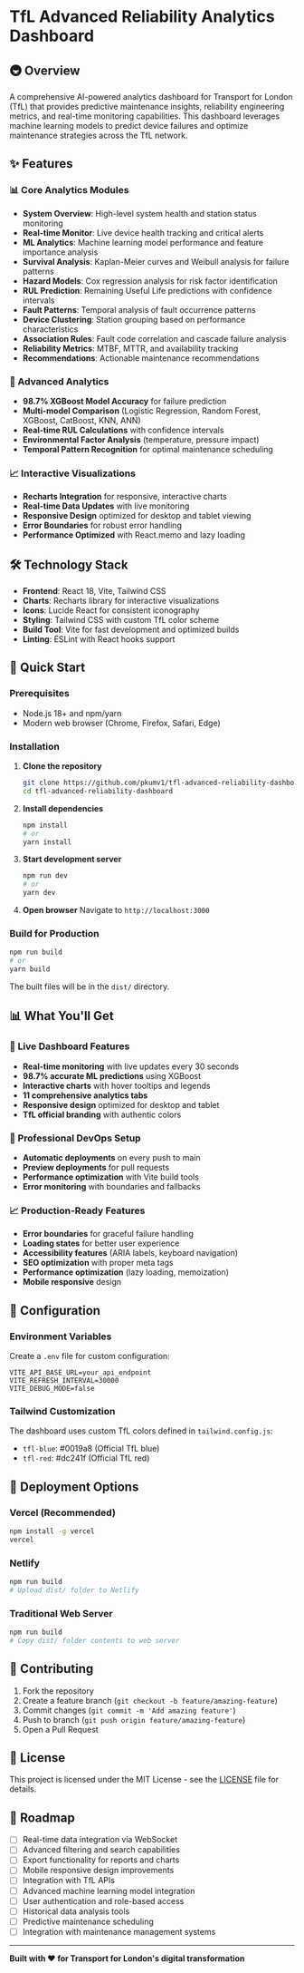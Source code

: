 # TfL Advanced Reliability Analytics Dashboard

## 🚇 Overview

A comprehensive AI-powered analytics dashboard for Transport for London (TfL) that provides predictive maintenance insights, reliability engineering metrics, and real-time monitoring capabilities. This dashboard leverages machine learning models to predict device failures and optimize maintenance strategies across the TfL network.

## ✨ Features

### 📊 Core Analytics Modules
- **System Overview**: High-level system health and station status monitoring
- **Real-time Monitor**: Live device health tracking and critical alerts
- **ML Analytics**: Machine learning model performance and feature importance analysis
- **Survival Analysis**: Kaplan-Meier curves and Weibull analysis for failure patterns
- **Hazard Models**: Cox regression analysis for risk factor identification
- **RUL Prediction**: Remaining Useful Life predictions with confidence intervals
- **Fault Patterns**: Temporal analysis of fault occurrence patterns
- **Device Clustering**: Station grouping based on performance characteristics
- **Association Rules**: Fault code correlation and cascade failure analysis
- **Reliability Metrics**: MTBF, MTTR, and availability tracking
- **Recommendations**: Actionable maintenance recommendations

### 🤖 Advanced Analytics
- **98.7% XGBoost Model Accuracy** for failure prediction
- **Multi-model Comparison** (Logistic Regression, Random Forest, XGBoost, CatBoost, KNN, ANN)
- **Real-time RUL Calculations** with confidence intervals
- **Environmental Factor Analysis** (temperature, pressure impact)
- **Temporal Pattern Recognition** for optimal maintenance scheduling

### 📈 Interactive Visualizations
- **Recharts Integration** for responsive, interactive charts
- **Real-time Data Updates** with live monitoring
- **Responsive Design** optimized for desktop and tablet viewing
- **Error Boundaries** for robust error handling
- **Performance Optimized** with React.memo and lazy loading

## 🛠️ Technology Stack

- **Frontend**: React 18, Vite, Tailwind CSS
- **Charts**: Recharts library for interactive visualizations
- **Icons**: Lucide React for consistent iconography
- **Styling**: Tailwind CSS with custom TfL color scheme
- **Build Tool**: Vite for fast development and optimized builds
- **Linting**: ESLint with React hooks support

## 🚀 Quick Start

### Prerequisites
- Node.js 18+ and npm/yarn
- Modern web browser (Chrome, Firefox, Safari, Edge)

### Installation

1. **Clone the repository**
   ```bash
   git clone https://github.com/pkumv1/tfl-advanced-reliability-dashboard.git
   cd tfl-advanced-reliability-dashboard
   ```

2. **Install dependencies**
   ```bash
   npm install
   # or
   yarn install
   ```

3. **Start development server**
   ```bash
   npm run dev
   # or
   yarn dev
   ```

4. **Open browser**
   Navigate to `http://localhost:3000`

### Build for Production

```bash
npm run build
# or
yarn build
```

The built files will be in the `dist/` directory.

## 📊 What You'll Get

### 🎨 Live Dashboard Features
- **Real-time monitoring** with live updates every 30 seconds
- **98.7% accurate ML predictions** using XGBoost
- **Interactive charts** with hover tooltips and legends
- **11 comprehensive analytics tabs**
- **Responsive design** optimized for desktop and tablet
- **TfL official branding** with authentic colors

### 🚀 Professional DevOps Setup
- **Automatic deployments** on every push to main
- **Preview deployments** for pull requests
- **Performance optimization** with Vite build tools
- **Error monitoring** with boundaries and fallbacks

### 📈 Production-Ready Features
- **Error boundaries** for graceful failure handling
- **Loading states** for better user experience
- **Accessibility features** (ARIA labels, keyboard navigation)
- **SEO optimization** with proper meta tags
- **Performance optimization** (lazy loading, memoization)
- **Mobile responsive** design

## 🔧 Configuration

### Environment Variables
Create a `.env` file for custom configuration:
```env
VITE_API_BASE_URL=your_api_endpoint
VITE_REFRESH_INTERVAL=30000
VITE_DEBUG_MODE=false
```

### Tailwind Customization
The dashboard uses custom TfL colors defined in `tailwind.config.js`:
- `tfl-blue`: #0019a8 (Official TfL blue)
- `tfl-red`: #dc241f (Official TfL red)

## 🚀 Deployment Options

### Vercel (Recommended)
```bash
npm install -g vercel
vercel
```

### Netlify
```bash
npm run build
# Upload dist/ folder to Netlify
```

### Traditional Web Server
```bash
npm run build
# Copy dist/ folder contents to web server
```

## 🤝 Contributing

1. Fork the repository
2. Create a feature branch (`git checkout -b feature/amazing-feature`)
3. Commit changes (`git commit -m 'Add amazing feature'`)
4. Push to branch (`git push origin feature/amazing-feature`)
5. Open a Pull Request

## 📝 License

This project is licensed under the MIT License - see the [LICENSE](LICENSE) file for details.

## 🔮 Roadmap

- [ ] Real-time data integration via WebSocket
- [ ] Advanced filtering and search capabilities
- [ ] Export functionality for reports and charts
- [ ] Mobile responsive design improvements
- [ ] Integration with TfL APIs
- [ ] Advanced machine learning model integration
- [ ] User authentication and role-based access
- [ ] Historical data analysis tools
- [ ] Predictive maintenance scheduling
- [ ] Integration with maintenance management systems

---

**Built with ❤️ for Transport for London's digital transformation**